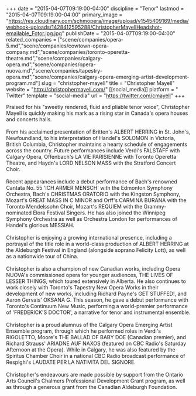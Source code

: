 +++
date = "2015-04-07T09:19:00-04:00"
discipline = "Tenor"
lastmod = "2015-04-07T09:19:00-04:00"
primary_image = "https://res.cloudinary.com/schmopera/image/upload/v1545409169/media/webhook-uploads/1428412595288/ChristopherMayellHeadshot-emailable_Fotor.jpg.jpg"
publishDate = "2015-04-07T09:19:00-04:00"
related_companies = ["scene/companies/opera-5.md","scene/companies/cowtown-opera-company.md","scene/companies/toronto-operetta-theatre.md","scene/companies/calgary-opera.md","scene/companies/opera-nuova.md","scene/companies/tapestry-opera.md","scene/companies/calgary-opera-emerging-artist-development-program.md"]
slug = "christopher-mayell"
title = "Christopher Mayell"
website = "http://christophermayell.com/"
[[social_media]]
platform = " Twitter"
template = "social-media"
url = "https://twitter.com/cmayell"
+++

<p>
	Praised for his "sweetly rendered, fluid and pliable tenor voice", Christopher Mayell is quickly making his mark as a rising star in Canada's opera houses and concerts halls. <br>
	<br>
	From his acclaimed presentation of Britten's ALBERT HERRING in St. John's, Newfoundland, to his interpretation of Handel's SOLOMON in Victoria, British Columbia, Christopher maintains a hearty schedule of engagements across the country. Future performances include Verdi's FALSTAFF with Calgary Opera, Offenbach's LA VIE PARISIENNE with Toronto Operetta Theatre, and Haydn's LORD NELSON MASS with the Stratford Concert Choir. <br>
	<br>
	Recent appearances include a debut performance of Bach's renowned Cantata No. 55 'ICH ARMER MENSCH' with the Edmonton Symphony Orchestra, Bach's CHRISTMAS ORATORIO with the Kingston Symphony, Mozart's GREAT MASS IN C MINOR and Orff's CARMINA BURANA with the Toronto Mendelssohn Choir, Mozart's REQUIEM with the Grammy-nominated Elora Festival Singers. He has also joined the Winnipeg Symphony Orchestra as well as Orchestra London for performances of Handel's glorious MESSIAH. <br>
	<br>
	Christopher is enjoying a growing international presence, including a portrayal of the title role in a world-class production of ALBERT HERRING at the Aldeburgh Festival in England (alongside soprano Felicity Lott), as well as a nationwide tour of China. <br>
	<br>
	Christopher is also a champion of new Canadian works, including Opera NUOVA's commissioned opera for younger audiences, THE LIVES OF LESSER THINGS, which toured extensively in Alberta. He also continues to work closely with Toronto's Tapestry New Opera Works in their development of new works, including Richard Payne's GET STUFFED!, and Aaron Gervais' OKSANA G. This season, he gave a debut performance with Toronto's Continuum New Music, performing a world-premier performance of 'FREDERICK'S DOCTOR', a narrative for tenor and instrumental ensemble. <br>
	<br>
	Christopher is a proud alumnus of the Calgary Opera Emerging Artist Ensemble program, through which he performed roles in Verdi's RIGOLETTO, Moore's THE BALLAD OF BABY DOE (Canadian premier), and Richard Strauss' ARIADNE AUF NAXOS (featured on CBC Radio's Saturday Afternoon at the Opera). While in Calgary, he was also featured by the Spiritus Chamber Choir in a national CBC Radio broadcast performance of Respighi's LAUDATE PER LA NATIVITA DEL SIGNORE. <br>
	<br>
	Christopher's endeavours are made possible by support from the Ontario Arts Council's Chalmers Professional Development Grant program, as well as through a generous grant from the Canadian Aldeburgh Foundation.<br>
</p>
